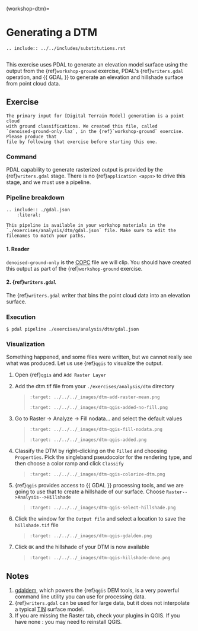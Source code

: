 (workshop-dtm)=

# Generating a DTM

```{eval-rst}
.. include:: ../../includes/substitutions.rst
```

```{index} elevation model, DTM, DSM
```

This exercise uses PDAL to generate an elevation model surface using the
output from the {ref}`workshop-ground` exercise, PDAL's {ref}`writers.gdal`
operation, and {{ GDAL }} to generate an elevation and hillshade surface from
point cloud data.

## Exercise

```{note}
The primary input for [Digital Terrain Model] generation is a point cloud
with ground classifications. We created this file, called
`denoised-ground-only.laz`, in the {ref}`workshop-ground` exercise. Please produce that
file by following that exercise before starting this one.
```

### Command

PDAL capability to generate rasterized output is provided by the {ref}`writers.gdal` stage.
There is no {ref}`application <apps>` to drive this stage, and we must use a pipeline.

### Pipeline breakdown

```{eval-rst}
.. include:: ./gdal.json
    :literal:
```

```{note}
This pipeline is available in your workshop materials in the
`./exercises/analysis/dtm/gdal.json` file. Make sure to edit the
filenames to match your paths.
```

#### 1. Reader

`denoised-ground-only` is the [COPC](https://copc.io) file we will clip. You should have
created this output as part of the {ref}`workshop-ground` exercise.

#### 2. {ref}`writers.gdal`

The {ref}`writers.gdal` writer that bins the point cloud data into an elevation
surface.

### Execution

```console
$ pdal pipeline ./exercises/analysis/dtm/gdal.json
```

### Visualization

Something happened, and some files were written, but we cannot really
see what was produced. Let us use {ref}`qgis` to visualize the output.

1. Open {ref}`qgis` and `Add Raster Layer`

2. Add the dtm.tif file from your `./exercises/analysis/dtm`
   directory

   > ```{image} ../../images/dtm-add-raster-mean.png
   > :target: ../../../_images/dtm-add-raster-mean.png
   > ```
   >
   > ```{image} ../../images/dtm-qgis-added-no-fill.png
   > :target: ../../../_images/dtm-qgis-added-no-fill.png
   > ```

3. Go to Raster -> Analyze -> Fill nodata... and select the default values

   > ```{image} ../../images/dtm-qgis-fill-nodata.png
   > :target: ../../../_images/dtm-qgis-fill-nodata.png
   > ```
   >
   > ```{image} ../../images/dtm-qgis-added.png
   > :target: ../../../_images/dtm-qgis-added.png
   > ```

4. Classify the DTM by right-clicking on the `Filled` and choosing
   `Properties`. Pick the singleband pseudocolor for the rendering type, and then
   choose a color ramp and click `Classify`

   > ```{image} ../../images/dtm-qgis-colorize-dtm.png
   > :target: ../../../_images/dtm-qgis-colorize-dtm.png
   > ```

5. {ref}`qgis` provides access to {{ GDAL }} processing tools, and we
   are going to use that to create a hillshade of our surface.
   Choose `Raster-->Analysis-->Hillshade`

   > ```{image} ../../images/dtm-qgis-select-hillshade.png
   > :target: ../../../_images/dtm-qgis-select-hillshade.png
   > ```

6. Click the window for the `Output file` and select a location
   to save the `hillshade.tif` file

   > ```{image} ../../images/dtm-qgis-gdaldem.png
   > :target: ../../../_images/dtm-qgis-gdaldem.png
   > ```

7. Click `OK` and the hillshade of your DTM is now available

   > ```{image} ../../images/dtm-qgis-hillshade-done.png
   > :target: ../../../_images/dtm-qgis-hillshade-done.png
   > ```

## Notes

1. [gdaldem], which powers the {ref}`qgis` DEM tools, is a very powerful
   command line utility you can use for processing data.
2. {ref}`writers.gdal` can be used for large data, but it does not interpolate
   a typical [TIN] surface model.
3. If you are missing the Raster tab, check your plugins in QGIS. If you have none
   : you may need to reinstall QGIS.

[digital terrain model]: https://en.wikipedia.org/wiki/Digital_elevation_model
[gdaldem]: http://www.gdal.org/gdaldem.html
[tin]: https://en.wikipedia.org/wiki/Triangulated_irregular_network
